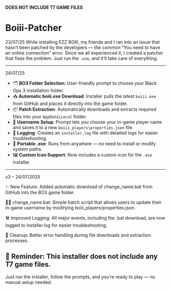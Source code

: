 **DOES NOT INCLUDE T7 GAME FILES**

# Boiii-Patcher
23/07/25
While installing EZZ BOIII, my friends and I ran into an issue that hasn’t been patched by the developers — the common “You need to have an online connection” error. Since we all experienced it, I created a patcher that fixes the problem. Just run the `.exe`, and it’ll take care of everything.

---
24/07/25
- 🗂️ **BO3 Folder Selection**: User-friendly prompt to choose your Black Ops 3 installation folder.
- 📥 **Automatic boiii.exe Download**: Installer pulls the latest `boiii.exe` from GitHub and places it directly into the game folder.
- 📦 **Patch Extraction**: Automatically downloads and extracts required files into your `AppData\Local` folder.
- 🧑 **Username Setup**: Prompt lets you choose your in-game player name and saves it to a new `boiii_players\properties.json` file.
- 📄 **Logging**: Creates an `installer.log` file with detailed logs for easier troubleshooting.
- 🎯 **Portable .exe**: Runs from anywhere — no need to install or modify system paths.
- 🖼️ **Custom Icon Support**: Now includes a custom icon for the `.exe` installer.

---
v3 – 24/07/2025

✨ New Feature: Added automatic download of change_name.bat from GitHub into the BO3 game folder.

🧑‍💻 change_name.bat: Simple batch script that allows users to update their in-game username by modifying boiii_players/properties.json.

🛠️ Improved Logging: All major events, including the .bat download, are now logged to installer.log for easier troubleshooting.

🧼 Cleanup: Better error handling during file downloads and extraction processes.

📌 Reminder: This installer does not include any T7 game files.
---

Just run the installer, follow the prompts, and you’re ready to play — no manual setup needed.
